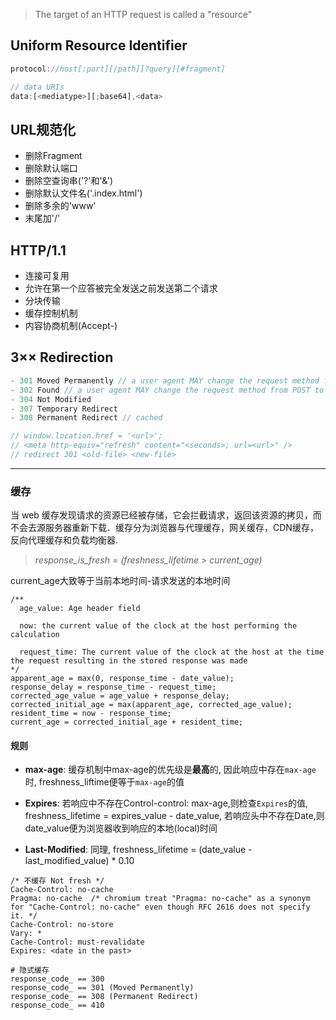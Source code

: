 > The target of an HTTP request is called a "resource"

## Uniform Resource Identifier
```js
protocol://host[:port][/path][?query][#fragment]

// data URIs
data:[<mediatype>][;base64],<data>
```

## URL规范化

- 删除Fragment
- 删除默认端口
- 删除空查询串('?'和'&')
- 删除默认文件名('.index.html')
- 删除多余的'www'
- 末尾加'/'

## HTTP/1.1

- 连接可复用
- 允许在第一个应答被完全发送之前发送第二个请求
- 分块传输
- 缓存控制机制
- 内容协商机制(Accept-)

## 3×× Redirection

```js
- 301 Moved Permanently // a user agent MAY change the request method from POST to GET for the subsequent request(cached)
- 302 Found // a user agent MAY change the request method from POST to GET for the subsequent request
- 304 Not Modified
- 307 Temporary Redirect
- 308 Permanent Redirect // cached

// window.location.href = '<url>';
// <meta http-equiv="refresh" content="<seconds>; url=<url>" />
// redirect 301 <old-file> <new-file>
```

---
### 缓存
当 web 缓存发现请求的资源已经被存储，它会拦截请求，返回该资源的拷贝，而不会去源服务器重新下载．缓存分为浏览器与代理缓存，网关缓存，CDN缓存，反向代理缓存和负载均衡器.

>*response_is_fresh = (freshness_lifetime > current_age)*

current_age大致等于当前本地时间-请求发送的本地时间
```
/** 
  age_value: Age header field
  
  now: the current value of the clock at the host performing the calculation
  
  request_time: The current value of the clock at the host at the time the request resulting in the stored response was made
*/
apparent_age = max(0, response_time - date_value);
response_delay = response_time - request_time;
corrected_age_value = age_value + response_delay;
corrected_initial_age = max(apparent_age, corrected_age_value);
resident_time = now - response_time;
current_age = corrected_initial_age + resident_time;
```

#### 规则

- **max-age**: 缓存机制中max-age的优先级是**最高**的, 因此响应中存在`max-age`时, freshness_liftime便等于`max-age`的值

- **Expires**: 若响应中不存在Control-control: max-age,则检查`Expires`的值, freshness_lifetime = expires_value - date_value, 若响应头中不存在Date,则date_value便为浏览器收到响应的本地(local)时间

- **Last-Modified**: 同理, freshness_lifetime = (date_value - last_modified_value) * 0.10

```
/* 不缓存 Not fresh */
Cache-Control: no-cache
Pragma: no-cache  /* chromium treat "Pragma: no-cache" as a synonym for "Cache-Control: no-cache" even though RFC 2616 does not specify it. */
Cache-Control: no-store
Vary: *
Cache-Control: must-revalidate
Expires: <date in the past>
```
```
# 隐式缓存
response_code_ == 300 
response_code_ == 301 (Moved Permanently)
response_code_ == 308 (Permanent Redirect)
response_code_ == 410
```
